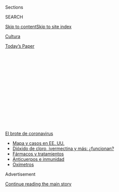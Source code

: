 <div id="app">

<div>

<div>

<div>

<div class="NYTAppHideMasthead css-1q2w90k e1suatyy0">

<div class="section css-ui9rw0 e1suatyy2">

<div class="css-eph4ug er09x8g0">

<div class="css-6n7j50">

</div>

<span class="css-1dv1kvn">Sections</span>

<div class="css-10488qs">

<span class="css-1dv1kvn">SEARCH</span>

</div>

[Skip to content](#site-content)[Skip to site
index](#site-index)

</div>

<div id="masthead-section-label" class="css-1wr3we4 eaxe0e00">

[Cultura](https://www.nytimes.com/es/section/cultura)

</div>

<div class="css-10698na e1huz5gh0">

</div>

</div>

<div id="masthead-bar-one" class="section hasLinks css-15hmgas e1csuq9d3">

<div class="css-uqyvli e1csuq9d0">

</div>

<div class="css-1uqjmks e1csuq9d1">

</div>

<div class="css-9e9ivx">

[](https://myaccount.nytimes.com/auth/login?response_type=cookie&client_id=vi)

</div>

<div class="css-1bvtpon e1csuq9d2">

[Today’s
Paper](https://www.nytimes.com/section/todayspaper)

</div>

</div>

</div>

</div>

<div data-aria-hidden="false">

<div id="site-content" data-role="main">

<div>

<div class="css-1aor85t" style="opacity:0.000000001;z-index:-1;visibility:hidden">

<div class="css-1hqnpie">

<div class="css-epjblv">

<span class="css-17xtcya">[Cultura](/es/section/cultura)</span><span class="css-x15j1o">|</span><span class="css-fwqvlz">Víctor
Víctor, conocido por el éxito ‘Mesita de Noche’, muere a los 71
años</span>

</div>

<div class="css-k008qs">

<div class="css-1iwv8en">

<span class="css-18z7m18"></span>

<div>

</div>

</div>

<span class="css-1n6z4y">https://nyti.ms/3k8PpB2</span>

<div class="css-1705lsu">

<div class="css-4xjgmj">

<div class="css-4skfbu" data-role="toolbar" data-aria-label="Social Media Share buttons, Save button, and Comments Panel with current comment count" data-testid="share-tools">

  - 
  - 
  - 
  - 
    
    <div class="css-6n7j50">
    
    </div>

  - 

</div>

</div>

</div>

</div>

</div>

</div>

<div id="NYT_TOP_BANNER_REGION" class="css-13pd83m">

<div>

<div id="styln-prism-menu-1594831588949" class="section interactive-content interactive-size-medium css-1edisqu">

<div class="css-17ih8de interactive-body">

<div id="scroll-container" class="css-1gj85ro">

[<span class="styln-title-wrap"><span class="css-1pje3qr">El brote
de</span><span class="css-1pje3qr">
coronavirus</span></span>](https://www.nytimes.com/es/spotlight/coronavirus?action=click&pgtype=Article&state=default&region=TOP_BANNER&context=storylines_menu)

  - [Mapa y casos en EE.
    UU.](https://www.nytimes.com/es/interactive/2020/espanol/mundo/coronavirus-en-estados-unidos.html?action=click&pgtype=Article&state=default&region=TOP_BANNER&context=storylines_menu)
  - [Dióxido de cloro, ivermectina y más:
    ¿funcionan?](https://www.nytimes.com/es/2020/07/23/espanol/america-latina/bolivia-cloro-coronavirus-ivermectina.html?action=click&pgtype=Article&state=default&region=TOP_BANNER&context=storylines_menu)
  - [Fármacos y
    tratamientos](https://www.nytimes.com/es/interactive/2020/science/coronavirus-tratamientos-curas.html?action=click&pgtype=Article&state=default&region=TOP_BANNER&context=storylines_menu)
  - [Anticuerpos e
    inmunidad](https://www.nytimes.com/es/2020/07/28/espanol/ciencia-y-tecnologia/anticuerpos-coronavirus-inmunidad.html?action=click&pgtype=Article&state=default&region=TOP_BANNER&context=storylines_menu)
  - [Oxímetros](https://www.nytimes.com/es/2020/04/29/espanol/estilos-de-vida/oximetro-para-que-sirve.html?action=click&pgtype=Article&state=default&region=TOP_BANNER&context=storylines_menu)

</div>

</div>

</div>

</div>

</div>

<div id="top-wrapper" class="css-1sy8kpn">

<div id="top-slug" class="css-l9onyx">

Advertisement

</div>

[Continue reading the main
story](#after-top)

<div class="ad top-wrapper" style="text-align:center;height:100%;display:block;min-height:250px">

<div id="top" class="place-ad" data-position="top" data-size-key="top">

</div>

</div>

<div id="after-top">

</div>

</div>

<div>

<div id="sponsor-wrapper" class="css-1hyfx7x">

<div id="sponsor-slug" class="css-19vbshk">

Supported by

</div>

[Continue reading the main
story](#after-sponsor)

<div id="sponsor" class="ad sponsor-wrapper" style="text-align:center;height:100%;display:block">

</div>

<div id="after-sponsor">

</div>

</div>

<div class="css-186x18t">

Los que hemos
perdido

</div>

<div class="css-1vkm6nb ehdk2mb0">

# Víctor Víctor, conocido por el éxito ‘Mesita de Noche’, muere a los 71 años

</div>

El cantante, compositor y productor también llevó clases de teatro,
música y danza a comunidades desfavorecidas. Murió de COVID-19.

<div class="css-79elbk" data-testid="photoviewer-wrapper">

<div class="css-z3e15g" data-testid="photoviewer-wrapper-hidden">

</div>

<div class="css-1a48zt4 ehw59r15" data-testid="photoviewer-children">

![<span class="css-16f3y1r e13ogyst0" data-aria-hidden="true">El
cantante dominicano Víctor Víctor en una foto sin fecha. Trabajó en un
especial de televisión para beneficiar a los músicos que se habían
quedado sin trabajo a causa de la pandemia poco antes de morir por
COVID-19. </span><span class="css-cnj6d5 e1z0qqy90" itemprop="copyrightHolder"><span class="css-1ly73wi e1tej78p0">Credit...</span><span><span>vía
familia
Victor</span></span></span>](https://static01.nyt.com/images/2020/07/27/obituaries/03Victor-ES/merlin_175001436_38b11f8e-227a-4e2c-9821-7618af9b2524-articleLarge.jpg?quality=75&auto=webp&disable=upscale)

</div>

</div>

<div class="css-18e8msd">

<div class="css-vp77d3 epjyd6m0">

<div class="css-hus3qt ey68jwv0" data-aria-hidden="true">

[![Sandra E.
Garcia](https://static01.nyt.com/images/2020/07/10/reader-center/author-sandra-e-garcia/author-sandra-e-garcia-thumbLarge.png
"Sandra E. Garcia")](https://www.nytimes.com/by/sandra-e-garcia)

</div>

<div class="css-1baulvz">

Por [<span class="css-1baulvz last-byline" itemprop="name">Sandra E.
Garcia</span>](https://www.nytimes.com/by/sandra-e-garcia)

</div>

</div>

  - 3 de agosto de
    2020

  - 
    
    <div class="css-4xjgmj">
    
    <div class="css-d8bdto" data-role="toolbar" data-aria-label="Social Media Share buttons, Save button, and Comments Panel with current comment count" data-testid="share-tools">
    
      - 
      - 
      - 
      - 
        
        <div class="css-6n7j50">
        
        </div>
    
      - 
    
    </div>
    
    </div>

</div>

<div class="css-mdjrty">

[Read in
English](https://www.nytimes.com/2020/08/01/obituaries/victor-victor-dead-coronavirus.html "Read in English")

</div>

</div>

<div class="section meteredContent css-1r7ky0e" name="articleBody" itemprop="articleBody">

<div class="css-1fanzo5 StoryBodyCompanionColumn">

<div class="css-53u6y8">

[Regístrate para recibir nuestro
boletín](https://www.nytimes.com/newsletters/el-times) con lo mejor de
The New York Times.

-----

*Este obituario es parte de una serie sobre personas que han muerto en
la pandemia de coronavirus. Lee sobre otras*
[*aquí*](https://www.nytimes.com/interactive/2020/obituaries/people-died-coronavirus-obituaries.html)*.*

Cuando era estudiante universitario en República Dominicana, Víctor Jose
Víctor planeaba convertirse en psicólogo, pero luego descubrió la
música.

Comenzó a interpretar sus propias canciones y pronto se hizo famoso por
ellas. En 1975 fue uno de los primeros artistas dominicanos en visitar
Cuba después de que el gobierno dominicano prohibió los viajes a ese
país.

También comenzó a escribir y producir canciones para pioneros
dominicanos de la música como Wilfrido Vargas y Juan Luis Guerra.

</div>

</div>

<div class="css-1fanzo5 StoryBodyCompanionColumn">

<div class="css-53u6y8">

Su canción de 1991, “Mesita de Noche”, fue la más conocida de todas y lo
convirtió en superestrella. A lo largo de varias giras recorrió España y
otros países hispanohablantes, así como Estados Unidos.

Víctor murió el 16 de julio de COVID-19, según dijo su hijo Ian, en un
hospital de Santo Domingo, capital de República Dominicana. Tenía 71
años.

Lo habían llevado al hospital dos semanas después de visitar un estudio
para trabajar en un especial de televisión del canal gubernamental Radio
y Televisión Dominicana a beneficio de músicos que se habían quedado sin
trabajo a causa de la pandemia, dijo su hijo en una entrevista.

</div>

</div>

<div>

</div>

<div class="css-1fanzo5 StoryBodyCompanionColumn">

<div class="css-53u6y8">

Víctor Jose Víctor Rojas nació el 11 de diciembre de 1948, en Santiago
de Los Caballeros, una ciudad al norte de República Dominicana. Su
madre, Avelina Rojas de Víctor, era ama de casa; su padre, José Víctor
Arias, era dueño de una farmacia.

</div>

</div>

<div class="css-1fanzo5 StoryBodyCompanionColumn">

<div class="css-53u6y8">

Estudió medicina en la Universidad Pedro Henríquez Ureña, pero se cambió
a la Universidad Autónoma de Santo Domingo para estudiar psicología,
según su prima, Panchy Cantisano. Cantisano relata que nunca se graduó
porque decidió ser músico.

Su primera canción, “La Casita”, se lanzó en 1972.

Poco después, se unió a Vargas, su vecino en Santiago de los Caballeros
y merenguero vanguardista, y su banda, Los Beduinos. Víctor también
participó en el movimiento de oposición contra el [dictador dominicano
Rafael
Trujillo](https://www.nytimes.com/1959/07/06/archives/dominican-dictator-rafael-leonidas-trujillo-molina.html)
y comenzó a escribir canciones de protesta. En su juventud, viajó por el
país como integrante de las caravanas de jóvenes que protestaban contra
el gobierno; al mismo tiempo, aprendió ritmos locales.

En 1987, comenzó a producir discos para muchos músicos dominicanos, como
Guerra, Los Hermanos Rosario y Sergio Vargas. Su hijo explica que
convertirse en productor fue la evolución natural luego de ser letrista.
Así fue como conoció a buena parte del talento nacional.

“Vivió una doble vida”, dijo Ian Víctor. “Escribía canciones románticas
y era artista, pero también era parte del movimiento político
clandestino”, agregó.

También tuvo una tercera vida musical: escribía canciones para agencias
de publicidad. Trabajó en las campañas de empresas como Brugal y
Barceló, las principales marcas de ron dominicanas.

Durante los últimos cuatro años Víctor dirigió programas para dar clases
gratuitas de teatro, danza y música en barrios pobres.

“Ya contaban con músicos que habían alcanzado un nivel profesional”,
dijo Ian Víctor.

Además de su hijo, a Víctor le sobreviven su esposa, Zobeyda Ferreras de
Víctor; una hija, Amy; cuatro nietos; un hermano, Jorge Alfredo y una
hermana, Vilma.

</div>

</div>

<div class="css-1fanzo5 StoryBodyCompanionColumn">

<div class="css-53u6y8">

“Mi padre fue un hombre generoso y feliz”, dijo Ian Víctor. “Murió
ayudando a otros y me siento muy orgulloso de eso”, concluyó.

</div>

</div>

<div>

</div>

<div class="css-1fanzo5 StoryBodyCompanionColumn">

<div class="css-53u6y8">

-----

</div>

</div>

</div>

<div>

</div>

<div>

</div>

<div>

</div>

<div>

<div id="bottom-wrapper" class="css-1ede5it">

<div id="bottom-slug" class="css-l9onyx">

Advertisement

</div>

[Continue reading the main
story](#after-bottom)

<div id="bottom" class="ad bottom-wrapper" style="text-align:center;height:100%;display:block;min-height:90px">

</div>

<div id="after-bottom">

</div>

</div>

</div>

</div>

</div>

## Site Index

<div>

</div>

## Site Information Navigation

  - [© <span>2020</span> <span>The New York Times
    Company</span>](https://help.nytimes.com/hc/en-us/articles/115014792127-Copyright-notice)

<!-- end list -->

  - [NYTCo](https://www.nytco.com/)
  - [Contact
    Us](https://help.nytimes.com/hc/en-us/articles/115015385887-Contact-Us)
  - [Work with us](https://www.nytco.com/careers/)
  - [Advertise](https://nytmediakit.com/)
  - [T Brand Studio](http://www.tbrandstudio.com/)
  - [Your Ad
    Choices](https://www.nytimes.com/privacy/cookie-policy#how-do-i-manage-trackers)
  - [Privacy](https://www.nytimes.com/privacy)
  - [Terms of
    Service](https://help.nytimes.com/hc/en-us/articles/115014893428-Terms-of-service)
  - [Terms of
    Sale](https://help.nytimes.com/hc/en-us/articles/115014893968-Terms-of-sale)
  - [Site
    Map](https://spiderbites.nytimes.com)
  - [Help](https://help.nytimes.com/hc/en-us)
  - [Subscriptions](https://www.nytimes.com/subscription?campaignId=37WXW)

</div>

</div>

</div>

</div>
